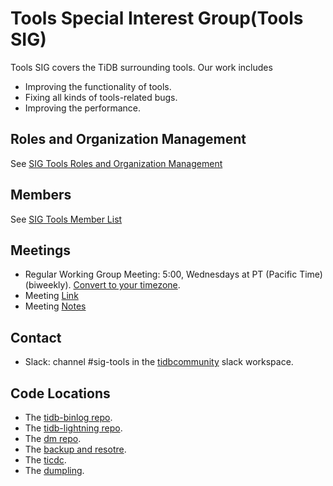 # Tools Special Interest Group(Tools SIG)

Tools SIG covers the TiDB surrounding tools. Our work includes
* Improving the functionality of tools.
* Fixing all kinds of tools-related bugs.
* Improving the performance.

## Roles and Organization Management

See [SIG Tools Roles and Organization Management](./roles-and-organization-management.md)

## Members

See [SIG Tools Member List](./member-list.md)

## Meetings

* Regular Working Group Meeting: 5:00, Wednesdays at PT (Pacific Time) (biweekly). [Convert to your timezone](http://www.thetimezoneconverter.com/?t=5:00&tz=PT%20%28Pacific%20Time%29).
* Meeting [Link](https://pingcap.zoom.com.cn/j/237833920)
* Meeting [Notes](https://docs.google.com/document/d/1BOvG9shBJSbSgQkU-sG7xTcB3f3ULzAcr7rhyNZc1XA/edit#)

## Contact

* Slack: channel #sig-tools in the [tidbcommunity](https://pingcap.com/tidbslack) slack workspace.

## Code Locations

* The [tidb-binlog repo](https://github.com/pingcap/tidb-binlog).
* The [tidb-lightning repo](https://github.com/pingcap/tidb-lightning).
* The [dm repo](https://github.com/pingcap/dm/).
* The [backup and resotre](https://github.com/pingcap/br).
* The [ticdc](https://github.com/pingcap/ticdc).
* The [dumpling](https://github.com/pingcap/dumpling).
